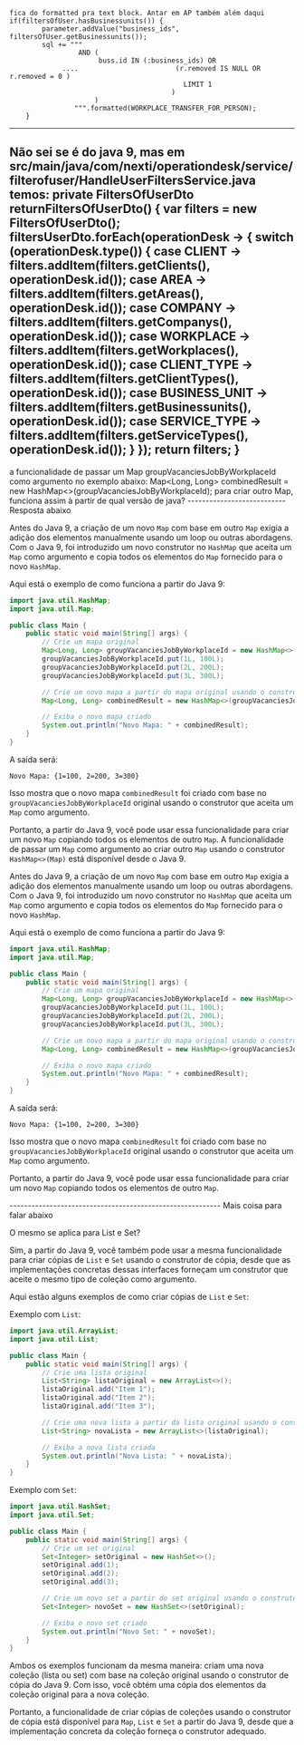         
	fica do formatted pra text block. Antar em AP também além daqui
	if(filtersOfUser.hasBusinessunits()) {
            parameter.addValue("business_ids", filtersOfUser.getBusinessunits());
            sql += """
                     AND (
                          buss.id IN (:business_ids) OR
                 ....                        (r.removed IS NULL OR r.removed = 0 )
                                               LIMIT 1
                                            )
                         )
                    """.formatted(WORKPLACE_TRANSFER_FOR_PERSON);
        }
--------------------------
Não sei se é do java 9, mas em src/main/java/com/nexti/operationdesk/service/filterofuser/HandleUserFiltersService.java temos:
    private FiltersOfUserDto returnFiltersOfUserDto() {
        var filters = new FiltersOfUserDto();
        filtersUserDto.forEach(operationDesk -> {
            switch (operationDesk.type()) {
                case CLIENT -> filters.addItem(filters.getClients(), operationDesk.id());
                case AREA -> filters.addItem(filters.getAreas(), operationDesk.id());
                case COMPANY -> filters.addItem(filters.getCompanys(), operationDesk.id());
                case WORKPLACE -> filters.addItem(filters.getWorkplaces(), operationDesk.id());
                case CLIENT_TYPE -> filters.addItem(filters.getClientTypes(), operationDesk.id());
                case BUSINESS_UNIT -> filters.addItem(filters.getBusinessunits(), operationDesk.id());
                case SERVICE_TYPE -> filters.addItem(filters.getServiceTypes(), operationDesk.id());
            }
        });
        return filters;
    }
-------------------------
a funcionalidade de passar um Map groupVacanciesJobByWorkplaceId como argumento no exemplo abaixo:
Map<Long, Long> combinedResult = new HashMap<>(groupVacanciesJobByWorkplaceId);
para criar outro Map, funciona assim à partir de qual versão de java?
--------------------------- Resposta abaixo

Antes do Java 9, a criação de um novo `Map` com base em outro `Map` exigia a adição dos elementos manualmente usando um loop ou outras abordagens. Com o Java 9, foi introduzido um novo construtor no `HashMap` que aceita um `Map` como argumento e copia todos os elementos do `Map` fornecido para o novo `HashMap`.

Aqui está o exemplo de como funciona a partir do Java 9:

```java
import java.util.HashMap;
import java.util.Map;

public class Main {
    public static void main(String[] args) {
        // Crie um mapa original
        Map<Long, Long> groupVacanciesJobByWorkplaceId = new HashMap<>();
        groupVacanciesJobByWorkplaceId.put(1L, 100L);
        groupVacanciesJobByWorkplaceId.put(2L, 200L);
        groupVacanciesJobByWorkplaceId.put(3L, 300L);

        // Crie um novo mapa a partir do mapa original usando o construtor do Java 9
        Map<Long, Long> combinedResult = new HashMap<>(groupVacanciesJobByWorkplaceId);

        // Exiba o novo mapa criado
        System.out.println("Novo Mapa: " + combinedResult);
    }
}
```

A saída será:

```
Novo Mapa: {1=100, 2=200, 3=300}
```

Isso mostra que o novo mapa `combinedResult` foi criado com base no `groupVacanciesJobByWorkplaceId` original usando o construtor que aceita um `Map` como argumento.

Portanto, a partir do Java 9, você pode usar essa funcionalidade para criar um novo `Map` copiando todos os elementos de outro `Map`.
A funcionalidade de passar um `Map` como argumento ao criar outro `Map` usando o construtor `HashMap<>(Map)` está disponível desde o Java 9.

Antes do Java 9, a criação de um novo `Map` com base em outro `Map` exigia a adição dos elementos manualmente usando um loop ou outras abordagens. Com o Java 9, foi introduzido um novo construtor no `HashMap` que aceita um `Map` como argumento e copia todos os elementos do `Map` fornecido para o novo `HashMap`.

Aqui está o exemplo de como funciona a partir do Java 9:

```java
import java.util.HashMap;
import java.util.Map;

public class Main {
    public static void main(String[] args) {
        // Crie um mapa original
        Map<Long, Long> groupVacanciesJobByWorkplaceId = new HashMap<>();
        groupVacanciesJobByWorkplaceId.put(1L, 100L);
        groupVacanciesJobByWorkplaceId.put(2L, 200L);
        groupVacanciesJobByWorkplaceId.put(3L, 300L);

        // Crie um novo mapa a partir do mapa original usando o construtor do Java 9
        Map<Long, Long> combinedResult = new HashMap<>(groupVacanciesJobByWorkplaceId);

        // Exiba o novo mapa criado
        System.out.println("Novo Mapa: " + combinedResult);
    }
}
```

A saída será:

```
Novo Mapa: {1=100, 2=200, 3=300}
```

Isso mostra que o novo mapa `combinedResult` foi criado com base no `groupVacanciesJobByWorkplaceId` original usando o construtor que aceita um `Map` como argumento.

Portanto, a partir do Java 9, você pode usar essa funcionalidade para criar um novo `Map` copiando todos os elementos de outro `Map`.



---------------------------------------------------------- Mais coisa para falar abaixo

O mesmo se aplica para List e Set?

Sim, a partir do Java 9, você também pode usar a mesma funcionalidade para criar cópias de `List` e `Set` usando o construtor de cópia, desde que as implementações concretas dessas interfaces forneçam um construtor que aceite o mesmo tipo de coleção como argumento.

Aqui estão alguns exemplos de como criar cópias de `List` e `Set`:

Exemplo com `List`:

```java
import java.util.ArrayList;
import java.util.List;

public class Main {
    public static void main(String[] args) {
        // Crie uma lista original
        List<String> listaOriginal = new ArrayList<>();
        listaOriginal.add("Item 1");
        listaOriginal.add("Item 2");
        listaOriginal.add("Item 3");

        // Crie uma nova lista a partir da lista original usando o construtor do Java 9
        List<String> novaLista = new ArrayList<>(listaOriginal);

        // Exiba a nova lista criada
        System.out.println("Nova Lista: " + novaLista);
    }
}
```

Exemplo com `Set`:

```java
import java.util.HashSet;
import java.util.Set;

public class Main {
    public static void main(String[] args) {
        // Crie um set original
        Set<Integer> setOriginal = new HashSet<>();
        setOriginal.add(1);
        setOriginal.add(2);
        setOriginal.add(3);

        // Crie um novo set a partir do set original usando o construtor do Java 9
        Set<Integer> novoSet = new HashSet<>(setOriginal);

        // Exiba o novo set criado
        System.out.println("Novo Set: " + novoSet);
    }
}
```

Ambos os exemplos funcionam da mesma maneira: criam uma nova coleção (lista ou set) com base na coleção original usando o construtor de cópia do Java 9. Com isso, você obtém uma cópia dos elementos da coleção original para a nova coleção.

Portanto, a funcionalidade de criar cópias de coleções usando o construtor de cópia está disponível para `Map`, `List` e `Set` a partir do Java 9, desde que a implementação concreta da coleção forneça o construtor adequado.




